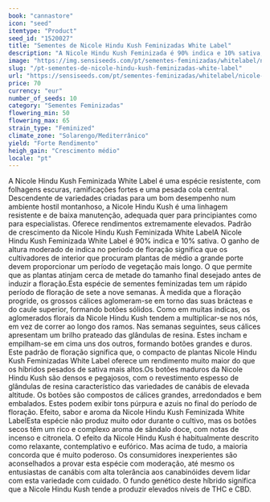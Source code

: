 ```yaml
---
book: "cannastore"
icon: "seed"
itemtype: "Product"
seed_id: "1520027"
title: "Sementes de Nicole Hindu Kush Feminizadas White Label"
description: "A Nicole Hindu Kush Feminizada é 90% indica e 10% sativa, uma planta compacta, de floração rápida e alto rendimento, com um efeito poderoso e relaxante."
image: "https://img.sensiseeds.com/pt/sementes-feminizadas/whitelabel/nicole-hindu-kush-image.png"
slug: "/pt-sementes-de-nicole-hindu-kush-feminizadas-white-label"
url: "https://sensiseeds.com/pt/sementes-feminizadas/whitelabel/nicole-hindu-kush?a_aid=cannastore"
price: 70
currency: "eur"
number_of_seeds: 10
category: "Sementes Feminizadas"
flowering_min: 50
flowering_max: 65
strain_type: "Feminized"
climate_zone: "Solarengo/Mediterrânico"
yield: "Forte Rendimento"
heigh_gain: "Crescimento médio"
locale: "pt"
---
```

A Nicole Hindu Kush Feminizada White Label é uma espécie resistente, com folhagens escuras, ramificações fortes e uma pesada cola central. Descendente de variedades criadas para um bom desempenho num ambiente hostil montanhoso, a Nicole Hindu Kush é uma linhagem resistente e de baixa manutenção, adequada quer para principiantes como para especialistas. Oferece rendimentos extremamente elevados. Padrão de crescimento da Nicole Hindu Kush Feminizada White LabelA Nicole Hindu Kush Feminizada White Label é 90% indica e 10% sativa. O ganho de altura moderado de indica no período de floração significa que os cultivadores de interior que procuram plantas de médio a grande porte devem proporcionar um período de vegetação mais longo. O que permite que as plantas atinjam cerca de metade do tamanho final desejado antes de induzir a floração.Esta espécie de sementes feminizadas tem um rápido período de floração de sete a nove semanas. À medida que a floração progride, os grossos cálices aglomeram-se em torno das suas brácteas e do caule superior, formando botões sólidos. Como em muitas indicas, os aglomerados florais da Nicole Hindu Kush tendem a multiplicar-se nos nós, em vez de correr ao longo dos ramos. Nas semanas seguintes, seus cálices apresentam um brilho prateado das glândulas de resina. Estes incham e empilham-se em cima uns dos outros, formando botões grandes e duros. Este padrão de floração significa que, o compacto de plantas Nicole Hindu Kush Feminizadas White Label oferece um rendimento muito maior do que os híbridos pesados de sativa mais altos.Os botões maduros da Nicole Hindu Kush são densos e pegajosos, com o revestimento espesso de glândulas de resina característico das variedades de canábis de elevada altitude. Os botões são compostos de cálices grandes, arredondados e bem embalados. Estes podem exibir tons púrpura e azuis no final do período de floração. Efeito, sabor e aroma da Nicole Hindu Kush Feminizada White LabelEsta espécie não produz muito odor durante o cultivo, mas os botões secos têm um rico e complexo aroma de sândalo doce, com notas de incenso e citronela. O efeito da Nicole Hindu Kush é habitualmente descrito como relaxante, contemplativo e eufórico. Mas acima de tudo, a maioria concorda que é muito poderoso. Os consumidores inexperientes são aconselhados a provar esta espécie com moderação, até mesmo os entusiastas de canábis com alta tolerância aos canabinóides devem lidar com esta variedade com cuidado. O fundo genético deste híbrido significa que a Nicole Hindu Kush tende a produzir elevados níveis de THC e CBD.
